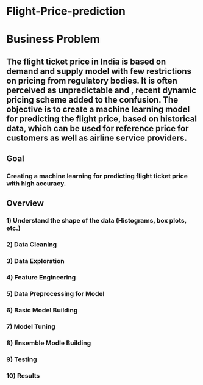 # Flight-Price-prediction

# Business Problem
## The flight ticket price in India is based on demand and supply model with few restrictions on pricing from regulatory bodies. It is often perceived as unpredictable and , recent dynamic pricing scheme added to the confusion. The objective is to create a machine learning model for predicting the flight price, based on historical data, which can be used for reference price for customers as well as airline service providers.
## Goal
### Creating a machine learning for predicting flight ticket price with high accuracy.
## Overview
### 1) Understand the shape of the data (Histograms, box plots, etc.)

### 2) Data Cleaning

### 3) Data Exploration

### 4) Feature Engineering

### 5) Data Preprocessing for Model

### 6) Basic Model Building

### 7) Model Tuning

### 8) Ensemble Modle Building

### 9) Testing

### 10) Results
